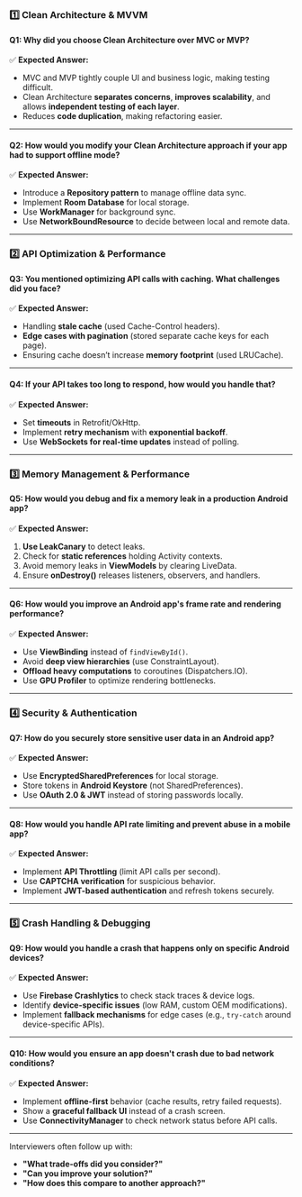 

### **1️⃣ Clean Architecture & MVVM**
#### **Q1: Why did you choose Clean Architecture over MVC or MVP?**  
✅ **Expected Answer:**  
- MVC and MVP tightly couple UI and business logic, making testing difficult.  
- Clean Architecture **separates concerns**, **improves scalability**, and allows **independent testing of each layer**.  
- Reduces **code duplication**, making refactoring easier.  

---
#### **Q2: How would you modify your Clean Architecture approach if your app had to support offline mode?**  
✅ **Expected Answer:**  
- Introduce a **Repository pattern** to manage offline data sync.  
- Implement **Room Database** for local storage.  
- Use **WorkManager** for background sync.  
- Use **NetworkBoundResource** to decide between local and remote data.  

---

### **2️⃣ API Optimization & Performance**
#### **Q3: You mentioned optimizing API calls with caching. What challenges did you face?**  
✅ **Expected Answer:**  
- Handling **stale cache** (used Cache-Control headers).  
- **Edge cases with pagination** (stored separate cache keys for each page).  
- Ensuring cache doesn’t increase **memory footprint** (used LRUCache).  

---
#### **Q4: If your API takes too long to respond, how would you handle that?**  
✅ **Expected Answer:**  
- Set **timeouts** in Retrofit/OkHttp.  
- Implement **retry mechanism** with **exponential backoff**.  
- Use **WebSockets for real-time updates** instead of polling.  

---

### **3️⃣ Memory Management & Performance**
#### **Q5: How would you debug and fix a memory leak in a production Android app?**  
✅ **Expected Answer:**  
1. **Use LeakCanary** to detect leaks.  
2. Check for **static references** holding Activity contexts.  
3. Avoid memory leaks in **ViewModels** by clearing LiveData.  
4. Ensure **onDestroy()** releases listeners, observers, and handlers.  

---
#### **Q6: How would you improve an Android app's frame rate and rendering performance?**  
✅ **Expected Answer:**  
- Use **ViewBinding** instead of `findViewById()`.  
- Avoid **deep view hierarchies** (use ConstraintLayout).  
- **Offload heavy computations** to coroutines (Dispatchers.IO).  
- Use **GPU Profiler** to optimize rendering bottlenecks.  

---

### **4️⃣ Security & Authentication**
#### **Q7: How do you securely store sensitive user data in an Android app?**  
✅ **Expected Answer:**  
- Use **EncryptedSharedPreferences** for local storage.  
- Store tokens in **Android Keystore** (not SharedPreferences).  
- Use **OAuth 2.0 & JWT** instead of storing passwords locally.  

---
#### **Q8: How would you handle API rate limiting and prevent abuse in a mobile app?**  
✅ **Expected Answer:**  
- Implement **API Throttling** (limit API calls per second).  
- Use **CAPTCHA verification** for suspicious behavior.  
- Implement **JWT-based authentication** and refresh tokens securely.  

---

### **5️⃣ Crash Handling & Debugging**
#### **Q9: How would you handle a crash that happens only on specific Android devices?**  
✅ **Expected Answer:**  
- Use **Firebase Crashlytics** to check stack traces & device logs.  
- Identify **device-specific issues** (low RAM, custom OEM modifications).  
- Implement **fallback mechanisms** for edge cases (e.g., `try-catch` around device-specific APIs).  

---
#### **Q10: How would you ensure an app doesn't crash due to bad network conditions?**  
✅ **Expected Answer:**  
- Implement **offline-first** behavior (cache results, retry failed requests).  
- Show a **graceful fallback UI** instead of a crash screen.  
- Use **ConnectivityManager** to check network status before API calls.  

---

 
Interviewers often follow up with:  
- **"What trade-offs did you consider?"**  
- **"Can you improve your solution?"**  
- **"How does this compare to another approach?"**  
